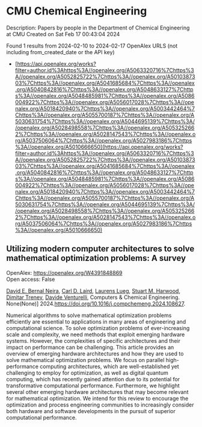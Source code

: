 # CMU Chemical Engineering
Description: Papers by people in the Department of Chemical Engineering at CMU
Created on Sat Feb 17 00:43:04 2024

Found 1 results from 2024-02-10 to 2024-02-17
OpenAlex URLS (not including from_created_date or the API key)
- [https://api.openalex.org/works?filter=author.id%3Ahttps%3A//openalex.org/A5063320716%7Chttps%3A//openalex.org/A5052825722%7Chttps%3A//openalex.org/A5010387303%7Chttps%3A//openalex.org/A5041685684%7Chttps%3A//openalex.org/A5040842816%7Chttps%3A//openalex.org/A5048633127%7Chttps%3A//openalex.org/A5048485981%7Chttps%3A//openalex.org/A5086004922%7Chttps%3A//openalex.org/A5056017028%7Chttps%3A//openalex.org/A5018420940%7Chttps%3A//openalex.org/A5003442464%7Chttps%3A//openalex.org/A5055700187%7Chttps%3A//openalex.org/A5030631754%7Chttps%3A//openalex.org/A5044695139%7Chttps%3A//openalex.org/A5028498558%7Chttps%3A//openalex.org/A5053252662%7Chttps%3A//openalex.org/A5028147543%7Chttps%3A//openalex.org/A5037506064%7Chttps%3A//openalex.org/A5027983186%7Chttps%3A//openalex.org/A5010666650](https://api.openalex.org/works?filter=author.id%3Ahttps%3A//openalex.org/A5063320716%7Chttps%3A//openalex.org/A5052825722%7Chttps%3A//openalex.org/A5010387303%7Chttps%3A//openalex.org/A5041685684%7Chttps%3A//openalex.org/A5040842816%7Chttps%3A//openalex.org/A5048633127%7Chttps%3A//openalex.org/A5048485981%7Chttps%3A//openalex.org/A5086004922%7Chttps%3A//openalex.org/A5056017028%7Chttps%3A//openalex.org/A5018420940%7Chttps%3A//openalex.org/A5003442464%7Chttps%3A//openalex.org/A5055700187%7Chttps%3A//openalex.org/A5030631754%7Chttps%3A//openalex.org/A5044695139%7Chttps%3A//openalex.org/A5028498558%7Chttps%3A//openalex.org/A5053252662%7Chttps%3A//openalex.org/A5028147543%7Chttps%3A//openalex.org/A5037506064%7Chttps%3A//openalex.org/A5027983186%7Chttps%3A//openalex.org/A5010666650)

## Utilizing modern computer architectures to solve mathematical optimization problems: A survey   

OpenAlex: https://openalex.org/W4391848869    
Open access: False
    
[David E. Bernal Neira](https://openalex.org/A5015746295), [Carl D. Laird](https://openalex.org/A5030631754), [Laurens Lueg](https://openalex.org/A5017863327), [Stuart M. Harwood](https://openalex.org/A5020564160), [Dimitar Trenev](https://openalex.org/A5048990981), [Davide Venturelli](https://openalex.org/A5044443085), Computers & Chemical Engineering. None(None)] 2024.https://doi.org/10.1016/j.compchemeng.2024.108627.
    
Numerical algorithms to solve mathematical optimization problems efficiently are essential to applications in many areas of engineering and computational science. To solve optimization problems of ever-increasing scale and complexity, we need methods that exploit emerging hardware systems. However, the complexities of specific architectures and their impact on performance can be challenging. This article provides an overview of emerging hardware architectures and how they are used to solve mathematical optimization problems. We focus on parallel high-performance computing architectures, which are well-established yet challenging to employ for optimization, as well as digital quantum computing, which has recently gained attention due to its potential for transformative computational performance. Furthermore, we highlight several other emerging hardware architectures that may become relevant for mathematical optimization. We intend for this review to encourage the optimization and process engineering communities to increasingly consider both hardware and software developments in the pursuit of superior computational performance.    

    
